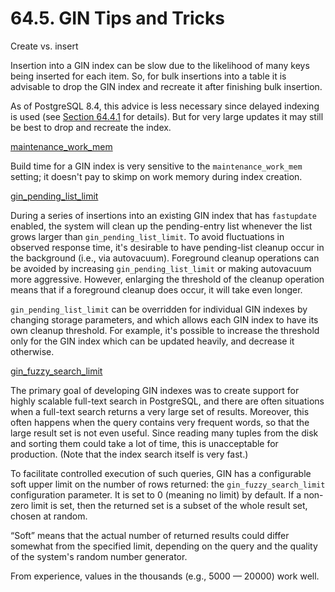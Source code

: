 # 64.5. GIN Tips and Tricks

Create vs. insert

Insertion into a GIN index can be slow due to the likelihood of many keys being inserted for each item. So, for bulk insertions into a table it is advisable to drop the GIN index and recreate it after finishing bulk insertion.

As of PostgreSQL 8.4, this advice is less necessary since delayed indexing is used \(see [Section 64.4.1](https://www.postgresql.org/docs/10/static/gin-implementation.html#GIN-FAST-UPDATE) for details\). But for very large updates it may still be best to drop and recreate the index.

[maintenance\_work\_mem](../../iii.-xi-tong-guan-li/19.-fu-wu-zu-tai-she-ding/19.4.-zi-yuan-pei-zhi.md#19-4-1-memory)

Build time for a GIN index is very sensitive to the `maintenance_work_mem` setting; it doesn't pay to skimp on work memory during index creation.

[gin\_pending\_list\_limit](../../iii.-xi-tong-guan-li/19.-fu-wu-zu-tai-she-ding/19.11.-yong-hu-duan-lian-xian-yu-she-can-shu.md#19-11-2-xi-ge-shi)

During a series of insertions into an existing GIN index that has `fastupdate` enabled, the system will clean up the pending-entry list whenever the list grows larger than `gin_pending_list_limit`. To avoid fluctuations in observed response time, it's desirable to have pending-list cleanup occur in the background \(i.e., via autovacuum\). Foreground cleanup operations can be avoided by increasing `gin_pending_list_limit` or making autovacuum more aggressive. However, enlarging the threshold of the cleanup operation means that if a foreground cleanup does occur, it will take even longer.

`gin_pending_list_limit` can be overridden for individual GIN indexes by changing storage parameters, and which allows each GIN index to have its own cleanup threshold. For example, it's possible to increase the threshold only for the GIN index which can be updated heavily, and decrease it otherwise.

[gin\_fuzzy\_search\_limit](../../iii.-xi-tong-guan-li/19.-fu-wu-zu-tai-she-ding/19.11.-yong-hu-duan-lian-xian-yu-she-can-shu.md#19-11-4-qi-ta-ding-ji-qi-zhi)

The primary goal of developing GIN indexes was to create support for highly scalable full-text search in PostgreSQL, and there are often situations when a full-text search returns a very large set of results. Moreover, this often happens when the query contains very frequent words, so that the large result set is not even useful. Since reading many tuples from the disk and sorting them could take a lot of time, this is unacceptable for production. \(Note that the index search itself is very fast.\)

To facilitate controlled execution of such queries, GIN has a configurable soft upper limit on the number of rows returned: the `gin_fuzzy_search_limit` configuration parameter. It is set to 0 \(meaning no limit\) by default. If a non-zero limit is set, then the returned set is a subset of the whole result set, chosen at random.

“Soft” means that the actual number of returned results could differ somewhat from the specified limit, depending on the query and the quality of the system's random number generator.

From experience, values in the thousands \(e.g., 5000 — 20000\) work well.

